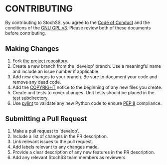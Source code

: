 # CONTRIBUTING  
By contributing to StochSS, you agree to the [Code of Conduct](/CODE_OF_CONDUCT.md) and the conditions of the [GNU GPL v3](/LICENSE). Please review both of these documents before contributing.

## Making Changes
1. Fork [the project repository](https://github.com/StochSS/StochSS).
2. Create a new branch from the 'develop' branch. Use a meaningful name and include an issue number if applicable.
3. Add new changes to your branch. Be sure to document your code and remove any dead code.
4. Add the [COPYRIGHT](/COPYRIGHT) notice to the beginning of any new files you create.
5. Create unit tests to cover changes. Unit tests should be placed in the [test](/stochss/tests) subdirectory.
6. Use [pylint](https://pylint.org) to validate any new Python code to ensure [PEP 8](https://www.python.org/dev/peps/pep-0008/) compliance.

## Submitting a Pull Request
1. Make a pull request to 'develop'.
2. Include a list of changes in the PR description.
3. Link relevant issues to the pull request.
4. Add labels relevant to any changes made.
5. Provide a clear description of any new features in the PR description.
6. Add any relevant StochSS team members as reviewers.
